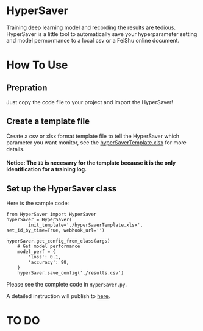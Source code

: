 # HyperSaver
Training deep learning model and recording the results are tedious. HyperSaver is a little tool to automatically save your hyperparameter setting and model permormance to a local csv or a FeiShu online document. 

# How To Use
## Prepration
Just copy the code file to your project and import the HyperSaver!   
## Create a template file
Create a csv or xlsx format template file to tell the HyperSaver which parameter you want monitor, see the [hyperSaverTemplate.xlsx]() for more details.    
#### Notice: The `ID` is necesarry for the template because it is the only identification for a training log.
## Set up the HyperSaver class
Here is the sample code:
```
from HyperSaver import HyperSaver
hyperSaver = HyperSaver(
        init_template='./hyperSaverTemplate.xlsx', set_id_by_time=True, webhook_url='')

hyperSaver.get_config_from_class(args)
    # Get model performance
    model_perf = {
        'loss': 0.1,
        'accuracy': 98,
    }
    hyperSaver.save_config('./results.csv')
```
Please see the complete code in `HyperSaver.py`.

A detailed instruction will publish to [here]().

# TO DO